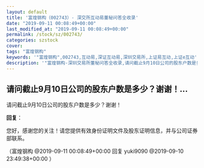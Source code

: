 ```yaml
---
layout: default
title: '富煌钢构（002743）- 深交所互动易董秘问答全收录'
date: "2019-09-11 00:08:49+00:00"
last_modified_at: "2019-09-11 00:08:49+00:00"
permalink: /stock/sz/002743/
categories: szstock
cover: 
tags: "富煌钢构"
keywords: '"富煌钢构",002743,互动易,深证互动易,深圳交易所,上证易互动,上证e互动'
description: '"富煌钢构-深圳交易所董秘问答全收录,请问截止9月10日公司的股东户数是多少？谢谢！"'
---
```


## 请问截止9月10日公司的股东户数是多少？谢谢！...

请问截止9月10日公司的股东户数是多少？谢谢！

**回复**：

您好，感谢您的关注！请您提供有效身份证明文件及股东证明信息，并与公司证券部联系。 

（富煌钢构  @2019-09-11 00:08:49+00:00 回复 yuki9090  @2019-09-10 23:49:38+00:00 ）

